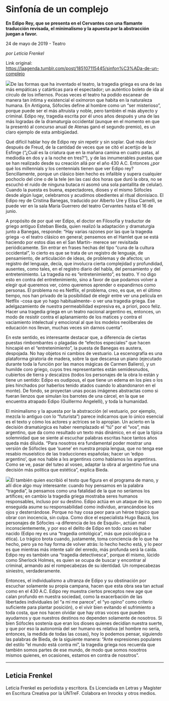 # Sinfonía de un complejo

**En Edipo Rey, que se presenta en el Cervantes con una flamante traducción revisada, el minimalismo y la apuesta por la abstracción juegan a favor.**

24 de mayo de 2019 - Teatro

_por Leticia Frenkel_

Link original: https://laagenda.tumblr.com/post/185107115445/sinfon%C3%ADa-de-un-complejo

![](https://64.media.tumblr.com/ab0822d525afc38fd3300b58b5558da8/ad16d3ec261ea021-21/s500x750/3dddaca176763c65b2b89e71ed152f6f051ff8bc.png)De las formas que ha inventado el teatro, la tragedia griega es una de las más empáticas y catárticas para el espectador; un auténtico boleto de ida al círculo de los infiernos. Pocas veces el teatro ha podido escanear de manera tan íntima y existencial el oxímoron que habita en la naturaleza humana. En Antígona, Sófocles define al hombre como un “ser misterioso”, porque puede ser el más altruista y noble, pero también el más abyecto y criminal. Edipo rey, tragedia escrita por él unos años después y una de las más logradas de la dramaturgia occidental (aunque en el momento en que la presentó al concurso anual de Atenas ganó el segundo premio), es un claro ejemplo de esta ambigüedad. 


Qué difícil hablar hoy de Edipo rey sin repetir y sin soplar. Qué más decir después de Freud, de la cantidad de veces que se citó el acertijo de la Esfinge (“¿Cuál es la criatura que en la mañana camina en cuatro patas, al mediodía en dos y a la noche en tres?“), y de las innumerables puestas que se han realizado desde su creación allá por el año 430 A.C. Entonces ¿por qué los millennials y los centennials tienen que ver Edipo rey? Sencillamente, porque un clásico bien hecho es infalible y supera cualquier pochoclo del cine o de la tele (en las casi dos horas que duró la obra, no se escuchó el ruido de ninguna butaca ni asomó una sola pantallita de celular). Cuando la puesta es buena, espectadores, dioses y el mismo Sófocles desde algún lugar, celebramos y acudimos obedientes al ritual dionisíaco. El Edipo rey de Cristina Banegas, traducido por Alberto Ure y Elisa Carnelli, se puede ver en la sala María Guerrero del teatro Cervantes hasta el 16 de junio.


A propósito de por qué ver Edipo, el doctor en Filosofía y traductor de griego antiguo Esteban Bieda, quien realizó la adaptación y dramaturgia junto a Banegas, responde: “Hay varias razones por las que la tragedia griega -o el teatro clásico en general; pensemos en el Hamlet que se está haciendo por estos días en el San Martín- merece ser revisitada periódicamente. Sin entrar en frases hechas del tipo “cuna de la cultura occidental”, lo cierto es que se trata de un registro de lenguaje, de pensamiento, de articulación de ideas, de problemas y de afectos; un registro del lenguaje, decía, que involucra cierta complejidad y profundidad, ausentes, como tales, en el registro diario del habla, del pensamiento y del entretenimiento. La tragedia no es “entretenimiento”, es teatro. Y no digo esto en contra del entretenimiento, sino a favor de que podamos volver a elegir qué queremos ver, cómo queremos aprender o expandirnos como personas. El problema no es Netflix, el problema, creo, es que, en el último tiempo, nos han privado de la posibilidad de elegir entre ver una película en Netflix -cosa que yo hago habitualmente- o ver una tragedia griega. Ese adelgazamiento de nuestra permeabilidad expresiva es, a priori, poco feliz. Hacer una tragedia griega en un teatro nacional argentino es, entonces, un modo de resistir contra el aplanamiento de los matices y contra el vaciamiento intelectual y emocional al que los modelos neoliberales de educación nos llevan, muchas veces sin darnos cuenta”.


En este sentido, es interesante destacar que, a diferencia de ciertas puestas rimbombantes o plagadas de “efectos especiales” que hacen hincapié en el “entretenimiento”, la puesta de Banegas es austera, despojada. No hay objetos ni cambios de vestuario. La escenografía es una plataforma giratoria de madera, sobre la que descansa un piano (ejecutado durante toda la función por las manos mágicas de Carmen Baliero), y un humilde coro griego, cuyos tres representantes están semidesnudos, cubiertos de tierra y descalzos (todos los personajes de la obra lo están y tiene un sentido: Edipo es oudipous, el que tiene un edema en los pies o los pies hinchados por haberlos tenido atados cuando lo abandonaron en el monte). De fondo, se proyectan unas pocas imágenes abstractas como si fueran lienzos que simulan los barrotes de una cárcel, en la que se encuentra atrapado Edipo (Guillermo Angelelli), y toda la humanidad. 


El minimalismo y la apuesta por la abstracción (el vestuario, por ejemplo, mezcla lo antiguo con lo “futurista”) parece indicarnos que lo único esencial es el texto y cómo los actores y actrices se lo apropian. Un acierto en la decisión dramatúrgica es haber reemplazado el “tú” por el “vos”, más argentino, que da como resultado un texto más dinámico, en el que la típica solemnidad que se siente al escuchar palabras escritas hace tantos años queda más diluida. “Para nosotros era fundamental poder mostrar una versión de Sófocles que ‘suene’ en nuestra propia lengua, que no tenga ese resabio museístico de las traducciones españolas; hacer un ‘edipo argentino’, que nos hable a lxs argentinxs como hablamos lxs argentinxs. Como se ve, pasar del tuteo al voseo, adaptar la obra al argentino fue una decisión más política que estética”, explica Bieda. 


![](https://64.media.tumblr.com/ed7e77f5d6d88d1872479683e55647e8/ad16d3ec261ea021-7b/s500x750/07408c6fb2304096c611027edb33bedab1b6763d.jpg)Él también quien escribió el texto que figura en el programa de mano, y allí dice algo muy interesante: cuando hoy pensamos en la palabra “tragedia”, la pensamos como una fatalidad de la que no seríamos los artífices; en cambio la tragedia griega mostraba seres humanos responsables, incluso por su destino. Edipo actúa en un ataque de ira, pero enseguida asume su responsabilidad como individuo, arrancándose los ojos y desterrándose. Porque no hay cosa peor para un héroe trágico que obrar con inocencia, sin culpa. Como dice el especialista Hugo Bauzá, los personajes de Sófocles –a diferencia de los de Esquilo–, actúan mal inconscientemente, y por eso el delito de Edipo en todo caso es haber nacido (Edipo rey es una “tragedia ontológica”, más que psicológica o ética). Lo trágico brota cuando, justamente, toma conciencia de lo que ha hecho, pero ya no hay forma de volver atrás: lo hecho hecho está, y lo peor es que mientras más intente salir del enredo, más profunda será la caída. Edipo rey es también una “tragedia detectivesca”, porque él mismo, lúcido como Sherlock Holmes, es quien se ocupa de buscar y encontrar al criminal, armando así el rompecabezas de su identidad. Un rompecabezas siniestro, verdaderamente.


Entonces, el individualismo a ultranza de Edipo y su obstinación por escuchar solamente su propia campana, hacen que esta obra sea tan actual como en el 430 A.C. Edipo rey muestra ciertos preceptos new age que calan profundo en nuestra sociedad, como la exacerbación de las libertades individuales (el “a mí me parece”, el “yo opino” como criterio suficiente para plantar posición), o el vivir bien evitando el sufrimiento a toda costa, que nos hacen olvidar que hay otras voces que pueden ayudarnos y que nuestros destinos no dependen solamente de nosotros. Si bien Sófocles sostenía que eran los dioses quienes decidían nuestra suerte, y que por eso la autonomía del ser humano es relativa (el hombre no sería, entonces, la medida de todas las cosas), hoy lo podemos pensar, siguiendo las palabras de Bieda, de la siguiente manera: “Ante expresiones populares del estilo “el mundo está contra mí”, la tragedia griega nos recuerda que también somos partes de ese mundo, de modo que somos nosotros mismos quienes, en ocasiones, estamos en contra de nosotros”.




---

 Leticia Frenkel
----------------

 Leticia Frenkel es periodista y escritora. Es Licenciada en Letras y Magíster en Escritura Creativa por la UNTreF. Colabora en Inrocks y otros medios. 

